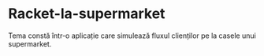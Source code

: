 # Racket-la-supermarket
Tema constă într-o aplicație care simulează fluxul clienților pe la casele unui supermarket.
